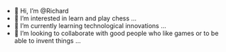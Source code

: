 - 👋 Hi, I’m @Richard
- 👀 I’m interested in learn and play chess ...
- 🌱 I’m currently learning technological innovations ...
- 💞️ I’m looking to collaborate with good people who like games or to be able to invent things ...


<!---
AZRAHSPLAY/AZRAHSPLAY is a ✨ special ✨ repository because its `README.md` (this file) appears on your GitHub profile.
You can click the Preview link to take a look at your changes.
--->
